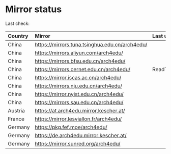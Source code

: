 <script src="./time.js"></script>
# Mirror status
Last check: <script type="text/javascript">localize(1744980428.8071792);</script>

|Country|Mirror|Last update|
|:------|:-----|:----------|
|China|https://mirrors.tuna.tsinghua.edu.cn/arch4edu/|<script type="text/javascript">localize(1744958714);</script>|
|China|https://mirrors.aliyun.com/arch4edu/|<script type="text/javascript">localize(1744958714);</script>|
|China|https://mirrors.bfsu.edu.cn/arch4edu/|<script type="text/javascript">localize(1744915633);</script>|
|China|https://mirrors.cernet.edu.cn/arch4edu/|ReadTimeout|
|China|https://mirror.iscas.ac.cn/arch4edu/|<script type="text/javascript">localize(1744958714);</script>|
|China|https://mirrors.nju.edu.cn/arch4edu/|<script type="text/javascript">localize(1744872396);</script>|
|China|https://mirror.nyist.edu.cn/arch4edu/|<script type="text/javascript">localize(1744915633);</script>|
|China|https://mirrors.sau.edu.cn/arch4edu/|<script type="text/javascript">localize(1731653531);</script>|
|Austria|https://at.arch4edu.mirror.kescher.at/|<script type="text/javascript">localize(1744958714);</script>|
|France|https://mirror.lesviallon.fr/arch4edu/|<script type="text/javascript">localize(1744915633);</script>|
|Germany|https://pkg.fef.moe/arch4edu/|<script type="text/javascript">localize(1744958714);</script>|
|Germany|https://de.arch4edu.mirror.kescher.at/|<script type="text/javascript">localize(1744958714);</script>|
|Germany|https://mirror.sunred.org/arch4edu/|<script type="text/javascript">localize(1744958714);</script>|

<script src="./tablefilter/tablefilter.js"></script>
<script src="./table.js"></script>